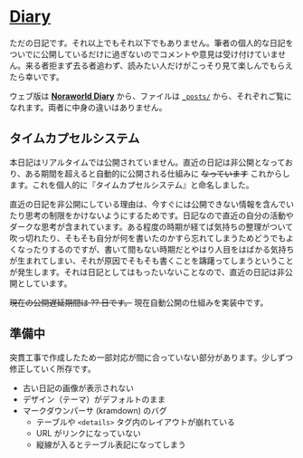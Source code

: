 # [Diary](https://noraworld.github.io/diary/)
ただの日記です。それ以上でもそれ以下でもありません。筆者の個人的な日記をついでに公開しているだけに過ぎないのでコメントや意見は受け付けていません。来る者拒まず去る者追わず、読みたい人だけがこっそり見て楽しんでもらえたら幸いです。

ウェブ版は [**Noraworld Diary**](https://noraworld.github.io/diary/) から、ファイルは [`_posts/`](_posts) から、それぞれご覧になれます。両者に中身の違いはありません。



## タイムカプセルシステム
本日記はリアルタイムでは公開されていません。直近の日記は非公開となっており、ある期間を超えると自動的に公開される仕組みに ~~なっています~~ これからします。これを個人的に『タイムカプセルシステム』と命名しました。

直近の日記を非公開にしている理由は、今すぐには公開できない情報を含んでいたり思考の制限をかけないようにするためです。日記なので直近の自分の活動やダークな思考が含まれています。ある程度の時期が経てば気持ちの整理がついて吹っ切れたり、そもそも自分が何を書いたのかすら忘れてしまうためどうでもよくなったりするのですが、書いて間もない時期だとやはり人目をはばかる気持ちが生まれてしまい、それが原因でそもそも書くことを躊躇ってしまうということが発生します。それは日記としてはもったいないことなので、直近の日記は非公開としています。

~~現在の公開遅延期間は ?? 日です。~~ 現在自動公開の仕組みを実装中です。



## 準備中
突貫工事で作成したため一部対応が間に合っていない部分があります。少しずつ修正していく所存です。

* 古い日記の画像が表示されない
* デザイン（テーマ）がデフォルトのまま
* マークダウンパーサ (kramdown) のバグ
    * テーブルや `<details>` タグ内のレイアウトが崩れている
    * URL がリンクになっていない
    * 縦線が入るとテーブル表記になってしまう
